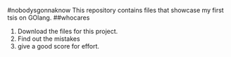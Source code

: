 #nobodysgonnaknow
This repository contains files that showcase my first tsis on GOlang.
##whocares
1. Download the files for this project.
1. Find out the mistakes
2. give a good score for effort.
